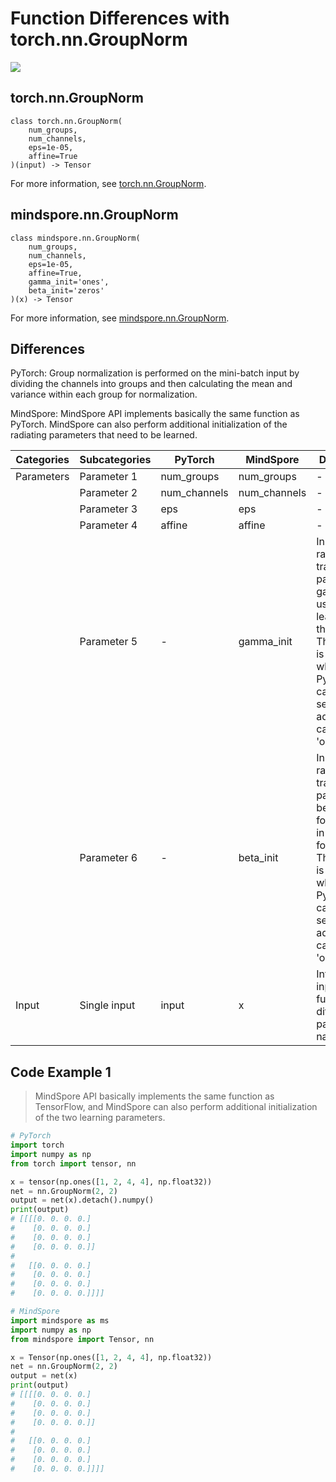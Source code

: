 # Function Differences with torch.nn.GroupNorm

<a href="https://gitee.com/mindspore/docs/blob/master/docs/mindspore/source_en/note/api_mapping/pytorch_diff/GroupNorm.md" target="_blank"><img src="https://mindspore-website.obs.cn-north-4.myhuaweicloud.com/website-images/r2.0/resource/_static/logo_source_en.png"></a>

## torch.nn.GroupNorm

```text
class torch.nn.GroupNorm(
    num_groups,
    num_channels,
    eps=1e-05,
    affine=True
)(input) -> Tensor
```

For more information, see [torch.nn.GroupNorm](https://pytorch.org/docs/1.8.1/generated/torch.nn.GroupNorm.html).

## mindspore.nn.GroupNorm

```text
class mindspore.nn.GroupNorm(
    num_groups,
    num_channels,
    eps=1e-05,
    affine=True,
    gamma_init='ones',
    beta_init='zeros'
)(x) -> Tensor
```

For more information, see [mindspore.nn.GroupNorm](https://mindspore.cn/docs/en/master/api_python/nn/mindspore.nn.GroupNorm.html).

## Differences

PyTorch: Group normalization is performed on the mini-batch input by dividing the channels into groups and then calculating the mean and variance within each group for normalization.

MindSpore: MindSpore API implements basically the same function as PyTorch. MindSpore can also perform additional initialization of the radiating parameters that need to be learned.

| Categories | Subcategories |PyTorch | MindSpore | Difference |
| ---- | ----- | ------- | --------- | ------------- |
| Parameters | Parameter 1 | num_groups | num_groups   | - |
|      | Parameter 2 | num_channels | num_channels | - |
|      | Parameter 3 | eps          | eps          | -|
|      | Parameter 4 | affine       | affine       | -|
|      | Parameter 5 | -            | gamma_init   | Initialize the radial transform parameter gamma used for learning in the formula. The default is 'ones', while PyTorch cannot be set additionally, can only be 'ones'. |
|      | Parameter 6 | -           | beta_init    | Initialize the radial transform parameter beta used for learning in the formula. The default is 'ones', while PyTorch cannot be set additionally, can only be 'ones'. |
| Input | Single input | input        | x            | Interface input, same function, different parameter names          |

## Code Example 1

> MindSpore API basically implements the same function as TensorFlow, and MindSpore can also perform additional initialization of the two learning parameters.

```python
# PyTorch
import torch
import numpy as np
from torch import tensor, nn

x = tensor(np.ones([1, 2, 4, 4], np.float32))
net = nn.GroupNorm(2, 2)
output = net(x).detach().numpy()
print(output)
# [[[[0. 0. 0. 0.]
#    [0. 0. 0. 0.]
#    [0. 0. 0. 0.]
#    [0. 0. 0. 0.]]
#
#   [[0. 0. 0. 0.]
#    [0. 0. 0. 0.]
#    [0. 0. 0. 0.]
#    [0. 0. 0. 0.]]]]

# MindSpore
import mindspore as ms
import numpy as np
from mindspore import Tensor, nn

x = Tensor(np.ones([1, 2, 4, 4], np.float32))
net = nn.GroupNorm(2, 2)
output = net(x)
print(output)
# [[[[0. 0. 0. 0.]
#    [0. 0. 0. 0.]
#    [0. 0. 0. 0.]
#    [0. 0. 0. 0.]]
#
#   [[0. 0. 0. 0.]
#    [0. 0. 0. 0.]
#    [0. 0. 0. 0.]
#    [0. 0. 0. 0.]]]]
```
